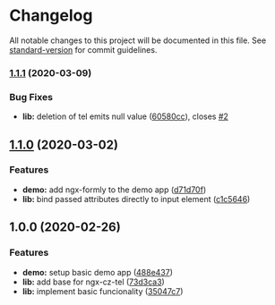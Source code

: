 # Changelog

All notable changes to this project will be documented in this file. See [standard-version](https://github.com/conventional-changelog/standard-version) for commit guidelines.

### [1.1.1](https://github.com/stumpam/ngx-cz-tel/compare/v1.1.0...v1.1.1) (2020-03-09)


### Bug Fixes

* **lib:** deletion of tel emits null value ([60580cc](https://github.com/stumpam/ngx-cz-tel/commit/60580cc9ebcb8f9661bd34ce5d25c691055990af)), closes [#2](https://github.com/stumpam/ngx-cz-tel/issues/2)

## [1.1.0](https://github.com/stumpam/ngx-cz-tel/compare/v1.0.0...v1.1.0) (2020-03-02)


### Features

* **demo:** add ngx-formly to the demo app ([d71d70f](https://github.com/stumpam/ngx-cz-tel/commit/d71d70f164390c3731e3cba50e07ad76daef7ded))
* **lib:** bind passed attributes directly to input element ([c1c5646](https://github.com/stumpam/ngx-cz-tel/commit/c1c564655bd327a5ddd6cd1e5297efa9b65faaf7))

## 1.0.0 (2020-02-26)


### Features

* **demo:** setup basic demo app ([488e437](https://github.com/stumpam/ngx-cz-tel/commit/488e4373185ad65883bcf3144832ff2f4de683ce))
* **lib:** add base for ngx-cz-tel ([73d3ca3](https://github.com/stumpam/ngx-cz-tel/commit/73d3ca3e7a0d060ef6f59f3864945b88523edd0e))
* **lib:** implement basic funcionality ([35047c7](https://github.com/stumpam/ngx-cz-tel/commit/35047c75d1b277e5ec7f1914b9ba43d2e0fb1430))
